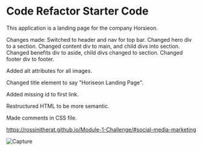 # Code Refactor Starter Code

This application is a landing page for the company Horsieon.

Changes made:
Switched to header and nav for top bar. Changed hero div to a section. Changed content div to main, and child divs into section. Changed benefits div to aside, child divs changed to section. Changed footer div to footer.

Added alt attributes for all images.

Changed title element to say "Horiseon Landing Page".

Added missing id to first link.

Restructured HTML to be more semantic.

Made comments in CSS file.

https://rossinitherat.github.io/Module-1-Challenge/#social-media-marketing

![Capture](https://user-images.githubusercontent.com/98125903/236373241-ca93d53f-5704-4b50-be0a-8ff4428dac99.PNG)
